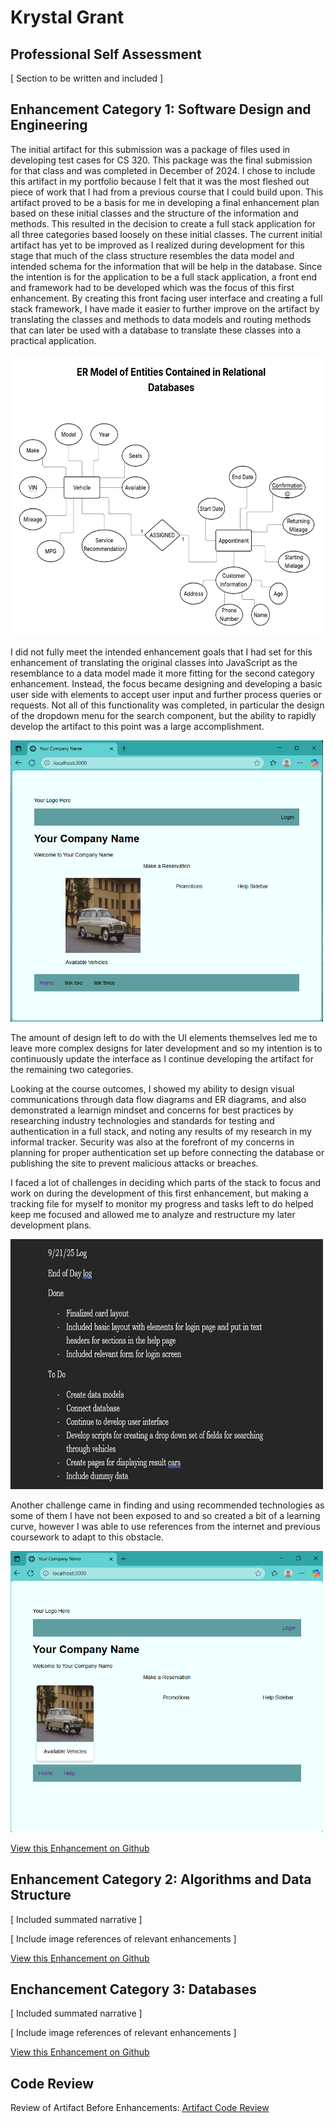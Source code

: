 # Krystal Grant

## Professional Self Assessment

\[ Section to be written and included \]

## Enhancement Category 1: Software Design and Engineering

The initial artifact for this submission was a package of files used in developing test cases for CS 320. This package was the final submission for that class and was completed in December of 2024. I chose to include this artifact in my portfolio because I felt that it was the most fleshed out piece of work that I had from a previous course that I could build upon. This artifact proved to be a basis for me in developing a final enhancement plan based on these initial classes and the structure of the information and methods. This resulted in the decision to create a full stack application for all three categories based loosely on these initial classes. The current initial artifact has yet to be improved as I realized during development for this stage that much of the class structure resembles the data model and intended schema for the information that will be help in the database. Since the intention is for the application to be a full stack application, a front end and framework had to be developed which was the focus of this first enhancement. By creating this front facing user interface and creating a full stack framework, I have made it easier to further improve on the artifact by translating the classes and methods to data models and routing methods that can later be used with a database to translate these classes into a practical application.

<img src='images/ER Model.png' width='500px' height='450px'/>
  
I did not fully meet the intended enhancement goals that I had set for this enhancement of translating the original classes into JavaScript as the resemblance to a data model made it more fitting for the second category enhancement. Instead, the focus became designing and developing a basic user side with elements to accept user input and further process queries or requests. Not all of this functionality was completed, in particular the design of the dropdown menu for the search component, but the ability to rapidly develop the artifact to this point was a large accomplishment. 

<img src='images/milestone_one_initial.png' width='500px' height='450px' />

The amount of design left to do with the UI elements themselves led me to leave more complex designs for later development and so my intention is to continuously update the interface as I continue developing the artifact for the remaining two categories. 
  
Looking at the course outcomes, I showed my ability to design visual communications through data flow diagrams and ER diagrams, and also demonstrated a learnign mindset and concerns for best practices by researching industry technologies and standards for testing and authentication in a full stack, and noting any results of my research in my informal tracker. Security was also at the forefront of my concerns in planning for proper authentication set up before connecting the database or publishing the site to prevent malicious attacks or breaches.
  
I faced a lot of challenges in deciding which parts of the stack to focus and work on during the development of this first enhancement, but making a tracking file for myself to monitor my progress and tasks left to do helped keep me focused and allowed me to analyze and restructure my later development plans.

<img src='images/task_excerpt.png' width='500px' height='400px' />

Another challenge came in finding and using recommended technologies as some of them I have not been exposed to and so created a bit of a learning curve, however I was able to use references from the internet and previous coursework to adapt to this obstacle. 

<img src='images/milestone_one_final.png' width='500px' height='450px' />

[View this Enhancement on Github](https://github.com/Krystal-G116/CS_499_Tracker/tree/milestone_one)

## Enhancement Category 2: Algorithms and Data Structure

\[ Included summated narrative \]

\[ Include image references of relevant enhancements \]

[View this Enhancement on Github](https://github.com/Krystal-G116/CS_499_Tracker/tree/milestone_two)

## Enchancement Category 3: Databases

\[ Included summated narrative \]

\[ Include image references of relevant enhancements \]

[View this Enhancement on Github](https://github.com/Krystal-G116/CS_499_Tracker/tree/milestone_three)

## Code Review
Review of Artifact Before Enhancements: [Artifact Code Review](https://drive.google.com/file/d/1Crhp4tPFOR4MWdPbzHPqI5ZC3CrHGAqW/view?usp=sharing)

